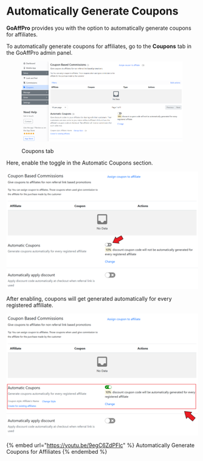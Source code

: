 # Automatically Generate Coupons

**GoAffPro** provides you with the option to automatically generate coupons for affiliates.

To automatically generate coupons for affiliates, go to the **Coupons** tab in the GoAffPro admin panel.&#x20;

<figure><img src="../../../.gitbook/assets/image (3454).png" alt=""><figcaption><p>Coupons tab</p></figcaption></figure>

Here, enable the toggle in the Automatic Coupons section.

![Automatic Coupons](<../../../.gitbook/assets/Annotation 2020-02-14 010557 (1).png>)

After enabling, coupons will get generated automatically for every registered affiliate.

![](<../../../.gitbook/assets/Annotation 2020-02-14 010736.png>)

{% embed url="https://youtu.be/9egC6ZdPFlc" %}
Automatically Generate Coupons for Affiliates
{% endembed %}
